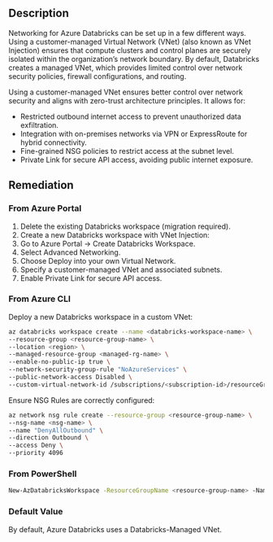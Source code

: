 ## Description

Networking for Azure Databricks can be set up in a few different ways. Using a customer-managed Virtual Network (VNet) (also known as VNet Injection) ensures that compute clusters and control planes are securely isolated within the organization’s network boundary. By default, Databricks creates a managed VNet, which provides limited control over network security policies, firewall configurations, and routing.

Using a customer-managed VNet ensures better control over network security and aligns with zero-trust architecture principles. It allows for:

- Restricted outbound internet access to prevent unauthorized data exfiltration.
- Integration with on-premises networks via VPN or ExpressRoute for hybrid connectivity.
- Fine-grained NSG policies to restrict access at the subnet level.
- Private Link for secure API access, avoiding public internet exposure.

## Remediation

### From Azure Portal

1. Delete the existing Databricks workspace (migration required).
2. Create a new Databricks workspace with VNet Injection:
3. Go to Azure Portal → Create Databricks Workspace.
4. Select Advanced Networking.
5. Choose Deploy into your own Virtual Network.
6. Specify a customer-managed VNet and associated subnets.
7. Enable Private Link for secure API access.

### From Azure CLI

Deploy a new Databricks workspace in a custom VNet:

```bash
az databricks workspace create --name <databricks-workspace-name> \
--resource-group <resource-group-name> \
--location <region> \
--managed-resource-group <managed-rg-name> \
--enable-no-public-ip true \
--network-security-group-rule "NoAzureServices" \
--public-network-access Disabled \
--custom-virtual-network-id /subscriptions/<subscription-id>/resourceGroups/<resource-group-name>/providers/Microsoft.Network/virtualNetworks/<vnet-name>
```

Ensure NSG Rules are correctly configured:

```bash
az network nsg rule create --resource-group <resource-group-name> \
--nsg-name <nsg-name> \
--name "DenyAllOutbound" \
--direction Outbound \
--access Deny \
--priority 4096
```

### From PowerShell

```bash
New-AzDatabricksWorkspace -ResourceGroupName <resource-group-name> -Name <databricks-workspace-name> -Location <region> -ManagedResourceGroupName <managed-rg-name> -CustomVirtualNetworkId "/subscriptions/<subscription-id>/resourceGroups/<resource-group-name>/providers/Microsoft.Network/virtualNetworks/<vnet-name>"
```

### Default Value

By default, Azure Databricks uses a Databricks-Managed VNet.
